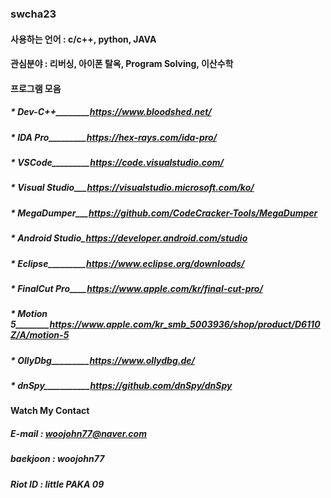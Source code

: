 ### swcha23

#### 사용하는 언어 : c/c++, python, JAVA

#### 관심분야 : 리버싱, 아이폰 탈옥, Program Solving, 이산수학

#### 프로그램 모음

##### * Dev-C++________https://www.bloodshed.net/
##### * IDA Pro_________https://hex-rays.com/ida-pro/
##### * VSCode_________https://code.visualstudio.com/
##### * Visual Studio___https://visualstudio.microsoft.com/ko/
##### * MegaDumper___https://github.com/CodeCracker-Tools/MegaDumper
##### * Android Studio_https://developer.android.com/studio
##### * Eclipse_________https://www.eclipse.org/downloads/
##### * FinalCut Pro____https://www.apple.com/kr/final-cut-pro/
##### * Motion 5________https://www.apple.com/kr_smb_5003936/shop/product/D6110Z/A/motion-5
##### * OllyDbg_________https://www.ollydbg.de/
##### * dnSpy___________https://github.com/dnSpy/dnSpy

#### Watch My Contact

##### E-mail : woojohn77@naver.com

##### baekjoon : woojohn77

##### Riot ID : little PAKA 09
